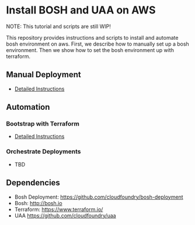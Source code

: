 # Install BOSH and UAA on AWS #

NOTE: This tutorial and scripts are still WIP!

This repository provides instructions and scripts to install and automate bosh environment on aws.
First, we describe how to manually set up a bosh environment. 
Then we show how to set the bosh environment up with terraform.

## Manual Deployment ##

* [Detailed Instructions](MANUAL.md)

## Automation ##

### Bootstrap with Terraform ### 
 
* [Detailed Instructions](AUTOMATION.md)

### Orchestrate Deployments ###
* TBD
    
## Dependencies ##
* Bosh Deployment: https://github.com/cloudfoundry/bosh-deployment
* Bosh: http://bosh.io
* Terraform: https://www.terraform.io/
* UAA https://github.com/cloudfoundry/uaa 
